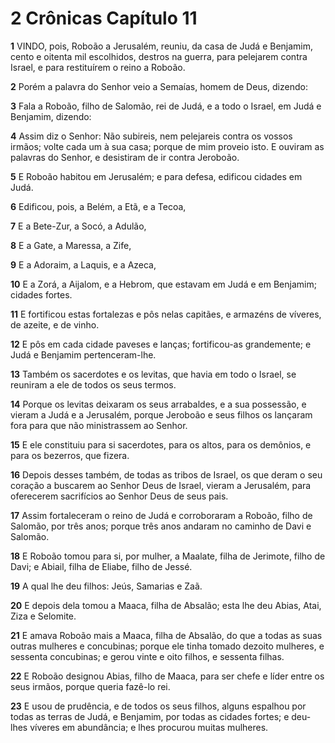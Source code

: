 # 2 Crônicas Capítulo 11

**1** 	VINDO, pois, Roboão a Jerusalém, reuniu, da casa de Judá e Benjamim, cento e oitenta mil escolhidos, destros na guerra, para pelejarem contra Israel, e para restituírem o reino a Roboão.

**2** 	Porém a palavra do Senhor veio a Semaías, homem de Deus, dizendo:

**3** 	Fala a Roboão, filho de Salomão, rei de Judá, e a todo o Israel, em Judá e Benjamim, dizendo:

**4** 	Assim diz o Senhor: Não subireis, nem pelejareis contra os vossos irmãos; volte cada um à sua casa; porque de mim proveio isto. E ouviram as palavras do Senhor, e desistiram de ir contra Jeroboão.

**5** 	E Roboão habitou em Jerusalém; e para defesa, edificou cidades em Judá.

**6** 	Edificou, pois, a Belém, a Etã, e a Tecoa,

**7** 	E a Bete-Zur, a Socó, a Adulão,

**8** 	E a Gate, a Maressa, a Zife,

**9** 	E a Adoraim, a Laquis, e a Azeca,

**10** 	E a Zorá, a Aijalom, e a Hebrom, que estavam em Judá e em Benjamim; cidades fortes.

**11** 	E fortificou estas fortalezas e pôs nelas capitães, e armazéns de víveres, de azeite, e de vinho.

**12** 	E pôs em cada cidade paveses e lanças; fortificou-as grandemente; e Judá e Benjamim pertenceram-lhe.

**13** 	Também os sacerdotes e os levitas, que havia em todo o Israel, se reuniram a ele de todos os seus termos.

**14** 	Porque os levitas deixaram os seus arrabaldes, e a sua possessão, e vieram a Judá e a Jerusalém, porque Jeroboão e seus filhos os lançaram fora para que não ministrassem ao Senhor.

**15** 	E ele constituiu para si sacerdotes, para os altos, para os demônios, e para os bezerros, que fizera.

**16** 	Depois desses também, de todas as tribos de Israel, os que deram o seu coração a buscarem ao Senhor Deus de Israel, vieram a Jerusalém, para oferecerem sacrifícios ao Senhor Deus de seus pais.

**17** 	Assim fortaleceram o reino de Judá e corroboraram a Roboão, filho de Salomão, por três anos; porque três anos andaram no caminho de Davi e Salomão.

**18** 	E Roboão tomou para si, por mulher, a Maalate, filha de Jerimote, filho de Davi; e Abiail, filha de Eliabe, filho de Jessé.

**19** 	A qual lhe deu filhos: Jeús, Samarias e Zaã.

**20** 	E depois dela tomou a Maaca, filha de Absalão; esta lhe deu Abias, Atai, Ziza e Selomite.

**21** 	E amava Roboão mais a Maaca, filha de Absalão, do que a todas as suas outras mulheres e concubinas; porque ele tinha tomado dezoito mulheres, e sessenta concubinas; e gerou vinte e oito filhos, e sessenta filhas.

**22** 	E Roboão designou Abias, filho de Maaca, para ser chefe e líder entre os seus irmãos, porque queria fazê-lo rei.

**23** 	E usou de prudência, e de todos os seus filhos, alguns espalhou por todas as terras de Judá, e Benjamim, por todas as cidades fortes; e deu-lhes víveres em abundância; e lhes procurou muitas mulheres.

